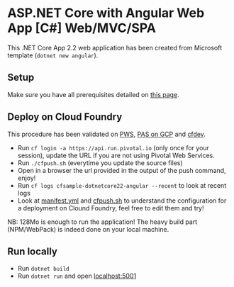 # ASP.NET Core with Angular Web App [C#] Web/MVC/SPA

This .NET Core App 2.2 web application has been created from Microsoft template (`dotnet new angular`).

## Setup

Make sure you have all prerequisites detailed on [this page](../../../docs/prerequisites.md).

## Deploy on Cloud Foundry

This procedure has been validated on [PWS](https://run.pivotal.io/), [PAS on GCP](https://cloud.google.com/solutions/cloud-foundry-on-gcp)
and [cfdev](https://github.com/cloudfoundry-incubator/cfdev).

* Run `cf login -a https://api.run.pivotal.io` (only once for your session), update the URL if you are not using Pivotal Web Services.
* Run `./cfpush.sh` (everytime you update the source files)
* Open in a browser the url provided in the output of the push command, enjoy!
* Run `cf logs cfsample-dotnetcore22-angular --recent` to look at recent logs
* Look at [manifest.yml](manifest.yml) and [cfpush.sh](cfpush.sh) to understand the configuration for a deployment on Clound Foundry, feel free to edit them and try!

NB: 128Mo is enough to run the application! The heavy build part (NPM/WebPack) is indeed done on your local machine.

## Run locally

* Run `dotnet build`
* Run `dotnet run` and open [localhost:5001](https://localhost:5001/)
